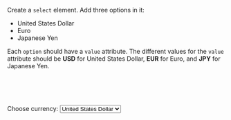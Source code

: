 Create a `select` element.
Add three options in it:
- United States Dollar
- Euro
- Japanese Yen

Each `option` should have
a `value` attribute.
The different values for the `value` attribute
should be **USD** for United States Dollar,
**EUR** for Euro, and **JPY** for Japanese Yen.

<codeblock language="html" type="exercise" testMode="fixedInput" defaultCSS="form {max-width: 300px; margin: 10px auto; font-family: Lato; border-radius: 10px; padding: 1rem; box-shadow: 0px 0px 4px; background-color: snow; font-size: 1.2rem; } form * { margin: 0.5rem; } button , input[type=`button`] { padding: 0.2rem 1rem; font-size: 1.1rem; font-weight: 700; margin: 1rem 0; }">
<code>
<form>
  <!-- Write code here -->
</form>
</code>

<solution>
<form>
  <label>Choose currency:</label>
  <!-- Write code here -->
  <select>
    <option value="USD">United States Dollar</option>
    <option value="EUR">Euro</option>
    <option value="JPY">Japanese Yen</option>
  </select>
</form>
</solution>
</codeblock>
